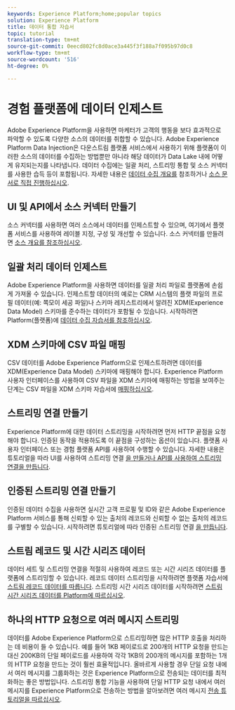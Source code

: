 ```yaml
---
keywords: Experience Platform;home;popular topics
solution: Experience Platform
title: 데이터 통합 자습서
topic: tutorial
translation-type: tm+mt
source-git-commit: 0eecd802fc8d0ace3a445f3f188a7f095b97d0c8
workflow-type: tm+mt
source-wordcount: '516'
ht-degree: 0%

---
```



# 경험 플랫폼에 데이터 인제스트

Adobe Experience Platform을 사용하면 마케터가 고객의 행동을 보다 효과적으로 파악할 수 있도록 다양한 소스의 데이터를 취합할 수 있습니다. Adobe Experience Platform Data Injection은 다운스트림 플랫폼 서비스에서 사용하기 위해 플랫폼이 이러한 소스의 데이터를 수집하는 방법뿐만 아니라 해당 데이터가 Data Lake 내에 어떻게 유지되는지를 나타냅니다. 데이터 수집에는 일괄 처리, 스트리밍 통합 및 소스 커넥터를 사용한 습득 등이 포함됩니다. 자세한 내용은 [데이터 수집 개요를](../ingestion/home.md) 참조하거나 [소스 문서로 직접 진행하십시오](../sources/home.md).

## UI 및 API에서 소스 커넥터 만들기

소스 커넥터를 사용하면 여러 소스에서 데이터를 인제스트할 수 있으며, 여기에서 플랫폼 서비스를 사용하여 레이블 지정, 구성 및 개선할 수 있습니다. 소스 커넥터를 만들려면 [소스 개요를 참조하십시오](../sources/home.md).

## 일괄 처리 데이터 인제스트

Adobe Experience Platform을 사용하면 데이터를 일괄 처리 파일로 플랫폼에 손쉽게 가져올 수 있습니다. 인제스트할 데이터의 예로는 CRM 시스템의 플랫 파일의 프로필 데이터(예: 쪽모이 세공 파일)나 스키마 레지스트리에서 알려진 XDM(Experience Data Model) 스키마를 준수하는 데이터가 포함될 수 있습니다. 시작하려면 Platform(플랫폼)에 [데이터 수집 자습서를 참조하십시오](../ingestion/tutorials/ingest-batch-data.md).

## XDM 스키마에 CSV 파일 매핑

CSV 데이터를 Adobe Experience Platform으로 인제스트하려면 데이터를 XDM(Experience Data Model) 스키마에 매핑해야 합니다. Experience Platform 사용자 인터페이스를 사용하여 CSV 파일을 XDM 스키마에 매핑하는 방법을 보여주는 단계는 CSV 파일을 XDM 스키마 자습서에 [매핑하십시오](../ingestion/tutorials/map-a-csv-file.md).

## 스트리밍 연결 만들기

Experience Platform에 대한 데이터 스트리밍을 시작하려면 먼저 HTTP 끝점을 요청해야 합니다. 인증된 동작을 적용하도록 이 끝점을 구성하는 옵션이 있습니다. 플랫폼 사용자 인터페이스 또는 경험 플랫폼 API를 사용하여 수행할 수 있습니다. 자세한 내용은 튜토리얼을 따라 UI를 사용하여 스트리밍 연결 [을 만들거나 API를 사용하여 스트리밍 연결](../ingestion/tutorials/create-streaming-connection-ui.md)[을 만듭니다](../ingestion/tutorials/create-streaming-connection.md).

## 인증된 스트리밍 연결 만들기

인증된 데이터 수집을 사용하면 실시간 고객 프로필 및 ID와 같은 Adobe Experience Platform 서비스를 통해 신뢰할 수 있는 출처의 레코드와 신뢰할 수 없는 출처의 레코드를 구별할 수 있습니다. 시작하려면 튜토리얼에 따라 인증된 스트리밍 연결 [을 만듭니다](../ingestion/tutorials/create-authenticated-streaming-connection.md).

## 스트림 레코드 및 시간 시리즈 데이터

데이터 세트 및 스트리밍 연결을 적절히 사용하여 레코드 또는 시간 시리즈 데이터를 플랫폼에 스트리밍할 수 있습니다. 레코드 데이터 스트리밍을 시작하려면 플랫폼 자습서에 [스트림 레코드 데이터를 따릅니다](../ingestion/tutorials/streaming-record-data.md). 스트리밍 시간 시리즈 데이터를 시작하려면 [스트림 시간 시리즈 데이터를 Platform에 따르십시오](../ingestion/tutorials/streaming-time-series-data.md).

## 하나의 HTTP 요청으로 여러 메시지 스트리밍

데이터를 Adobe Experience Platform으로 스트리밍하면 많은 HTTP 호출을 처리하는 데 비용이 들 수 있습니다. 예를 들어 1KB 페이로드로 200개의 HTTP 요청을 만드는 대신 200KB의 단일 페이로드를 사용하여 각각 1KB의 200개의 메시지를 포함하는 1개의 HTTP 요청을 만드는 것이 훨씬 효율적입니다. 올바르게 사용할 경우 단일 요청 내에서 여러 메시지를 그룹화하는 것은 Experience Platform으로 전송되는 데이터를 최적화하는 좋은 방법입니다. 스트리밍 통합 기능을 사용하여 단일 HTTP 요청 내에서 여러 메시지를 Experience Platform으로 전송하는 방법을 알아보려면 여러 메시지 [전송 튜토리얼을 따르십시오](../ingestion/tutorials/streaming-multiple-messages.md).



